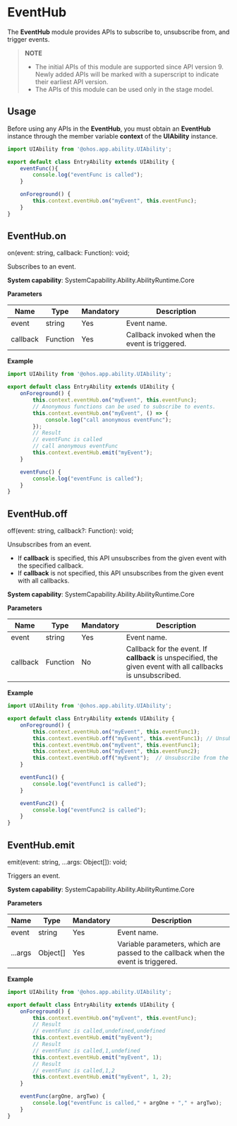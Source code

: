 # EventHub

The **EventHub** module provides APIs to subscribe to, unsubscribe from, and trigger events.

> **NOTE**
>
>  - The initial APIs of this module are supported since API version 9. Newly added APIs will be marked with a superscript to indicate their earliest API version. 
>  - The APIs of this module can be used only in the stage model.

## Usage

Before using any APIs in the **EventHub**, you must obtain an **EventHub** instance through the member variable **context** of the **UIAbility** instance.

```ts
import UIAbility from '@ohos.app.ability.UIAbility';

export default class EntryAbility extends UIAbility {
    eventFunc(){
        console.log("eventFunc is called");
    }

    onForeground() {
        this.context.eventHub.on("myEvent", this.eventFunc);
    }
}
```

## EventHub.on

on(event: string, callback: Function): void;

Subscribes to an event.

**System capability**: SystemCapability.Ability.AbilityRuntime.Core

**Parameters**

| Name| Type| Mandatory| Description|
| -------- | -------- | -------- | -------- |
| event | string | Yes| Event name.|
| callback | Function | Yes| Callback invoked when the event is triggered.|

**Example**

```ts
import UIAbility from '@ohos.app.ability.UIAbility';

export default class EntryAbility extends UIAbility {
    onForeground() {
        this.context.eventHub.on("myEvent", this.eventFunc);
        // Anonymous functions can be used to subscribe to events.
        this.context.eventHub.on("myEvent", () => {
            console.log("call anonymous eventFunc");
        });
        // Result
        // eventFunc is called
        // call anonymous eventFunc
        this.context.eventHub.emit("myEvent"); 
    }

    eventFunc() {
        console.log("eventFunc is called");
    }
}
```

## EventHub.off

off(event: string, callback?: Function): void;

Unsubscribes from an event.
 - If **callback** is specified, this API unsubscribes from the given event with the specified callback.
 - If **callback** is not specified, this API unsubscribes from the given event with all callbacks.

**System capability**: SystemCapability.Ability.AbilityRuntime.Core

**Parameters**

| Name| Type| Mandatory| Description|
| -------- | -------- | -------- | -------- |
| event | string | Yes| Event name.|
| callback | Function | No| Callback for the event. If **callback** is unspecified, the given event with all callbacks is unsubscribed.|

**Example**

```ts
import UIAbility from '@ohos.app.ability.UIAbility';

export default class EntryAbility extends UIAbility {
    onForeground() {
        this.context.eventHub.on("myEvent", this.eventFunc1);
        this.context.eventHub.off("myEvent", this.eventFunc1); // Unsubscribe from the myEvent event with the callback eventFunc1.
        this.context.eventHub.on("myEvent", this.eventFunc1);
        this.context.eventHub.on("myEvent", this.eventFunc2);
        this.context.eventHub.off("myEvent");  // Unsubscribe from the myEvent event with all the callbacks (eventFunc1 and eventFunc2).
    }

    eventFunc1() {
        console.log("eventFunc1 is called");
    }

    eventFunc2() {
        console.log("eventFunc2 is called");
    }
}
```

## EventHub.emit

emit(event: string, ...args: Object[]): void;

Triggers an event.

**System capability**: SystemCapability.Ability.AbilityRuntime.Core

**Parameters**

| Name| Type| Mandatory| Description|
| -------- | -------- | -------- | -------- |
| event | string | Yes| Event name.|
| ...args | Object[] | Yes| Variable parameters, which are passed to the callback when the event is triggered.|

**Example**

```ts
import UIAbility from '@ohos.app.ability.UIAbility';

export default class EntryAbility extends UIAbility {
    onForeground() {
        this.context.eventHub.on("myEvent", this.eventFunc);
        // Result
        // eventFunc is called,undefined,undefined
        this.context.eventHub.emit("myEvent");
        // Result
        // eventFunc is called,1,undefined
        this.context.eventHub.emit("myEvent", 1);
        // Result
        // eventFunc is called,1,2
        this.context.eventHub.emit("myEvent", 1, 2);
    }

    eventFunc(argOne, argTwo) {
        console.log("eventFunc is called," + argOne + "," + argTwo);
    }
}
```
